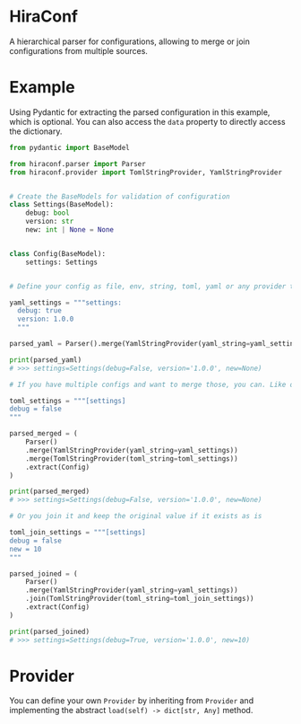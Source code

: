 # HiraConf

A hierarchical parser for configurations, allowing to merge or join configurations from multiple sources.

# Example

Using Pydantic for extracting the parsed configuration in this example, which is optional. You can also access the `data` property
to directly access the dictionary.


```python
from pydantic import BaseModel

from hiraconf.parser import Parser
from hiraconf.provider import TomlStringProvider, YamlStringProvider


# Create the BaseModels for validation of configuration
class Settings(BaseModel):
    debug: bool
    version: str
    new: int | None = None


class Config(BaseModel):
    settings: Settings


# Define your config as file, env, string, toml, yaml or any provider that implements the Provider ABC

yaml_settings = """settings:
  debug: true
  version: 1.0.0
  """

parsed_yaml = Parser().merge(YamlStringProvider(yaml_string=yaml_settings)).extract(Config)

print(parsed_yaml)
# >>> settings=Settings(debug=False, version='1.0.0', new=None)

# If you have multiple configs and want to merge those, you can. Like overwriting the debug setting.

toml_settings = """[settings]
debug = false
"""

parsed_merged = (
    Parser()
    .merge(YamlStringProvider(yaml_string=yaml_settings))
    .merge(TomlStringProvider(toml_string=toml_settings))
    .extract(Config)
)

print(parsed_merged)
# >>> settings=Settings(debug=False, version='1.0.0', new=None)

# Or you join it and keep the original value if it exists as is

toml_join_settings = """[settings]
debug = false
new = 10
"""

parsed_joined = (
    Parser()
    .merge(YamlStringProvider(yaml_string=yaml_settings))
    .join(TomlStringProvider(toml_string=toml_join_settings))
    .extract(Config)
)

print(parsed_joined)
# >>> settings=Settings(debug=True, version='1.0.0', new=10)
```

# Provider

You can define your own `Provider` by inheriting from `Provider` and implementing the abstract `load(self) -> dict[str, Any]` method.